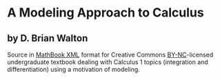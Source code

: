 A Modeling Approach to Calculus
===============================

by D. Brian Walton
------------------

Source in [MathBook XML](http://mathbook.pugetsound.edu) format for Creative Commons [BY-NC](https://creativecommons.org/licenses/by-nc/4.0/)-licensed undergraduate textbook dealing with Calculus 1 topics (integration and differentiation) using a motivation of modeling.

